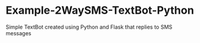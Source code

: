# Example-2WaySMS-TextBot-Python
Simple TextBot created using Python and Flask that replies to SMS messages
